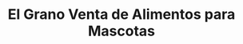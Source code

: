 ---
title: "El Grano Venta de Alimentos para Mascotas"
url: /los-lagos/el-grano-venta-de-alimentos-para-mascotas/
shop: agraria
---